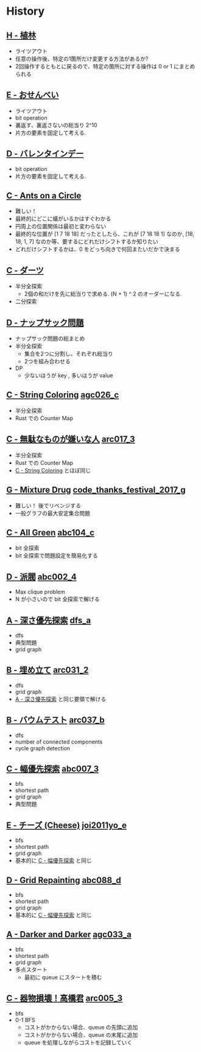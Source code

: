 # History

## [H - 植林](https://atcoder.jp/contests/kupc2012/tasks/kupc2012_8)

* ライツアウト
* 任意の操作後、特定の1箇所だけ変更する方法があるか?
* 2回操作するともとに戻るので、特定の箇所に対する操作は 0 or 1 にまとめられる

## [E - おせんべい](https://atcoder.jp/contests/joi2008yo/tasks/joi2008yo_e)

* ライツアウト
* bit operation
* 裏返す、裏返さないの総当り 2^10
* 片方の要素を固定して考える.

## [D - バレンタインデー](https://atcoder.jp/contests/abc018/tasks/abc018_4)

* bit operation
* 片方の要素を固定して考える.

## [C - Ants on a Circle](https://atcoder.jp/contests/agc013/tasks/agc013_c)

* 難しい！
* 最終的にどこに蟻がいるかはすぐわかる
* 円周上の位置関係は最初と変わらない
* 最終的な位置が [1 7 18 18] だったとしたら、これが [7 18 18 1] なのか, [18, 18, 1, 7] なのか等、要するにどれだけシフトするか知りたい
* どれだけシフトするかは、0 をどっち向きで何回またいだかで決まる

## [C - ダーツ](https://atcoder.jp/contests/joi2008ho/tasks/joi2008ho_c)

* 半分全探索
  * 2個の和だけを先に総当りで求める. (N + 1) ^ 2 のオーダーになる.
* 二分探索

## [D - ナップサック問題](https://atcoder.jp/contests/abc032/tasks/abc032_d)

* ナップサック問題の総まとめ
* 半分全探索
  * 集合を2つに分割し、それぞれ総当り
  * 2つを組み合わせる
* DP
  * 少ないほうが key , 多いほうが value
  
## [C - String Coloring](https://atcoder.jp/contests/agc026/tasks/agc026_c) [agc026_c](./src/bin/agc026_c.rs)

* 半分全探索
* Rust での Counter Map

## [C - 無駄なものが嫌いな人](https://atcoder.jp/contests/arc017/tasks/arc017_3) [arc017_3](./src/bin/arc017_3.rs)

* 半分全探索
* Rust での Counter Map
* [C - String Coloring](https://atcoder.jp/contests/agc026/tasks/agc026_c) とほぼ同じ

## [G - Mixture Drug](https://atcoder.jp/contests/code-thanks-festival-2017/tasks/code_thanks_festival_2017_g) [code_thanks_festival_2017_g](./src/bin/code_thanks_festival_2017_g.rs)

* 難しい！ 後でリベンジする
* 一般グラフの最大安定集合問題

## [C - All Green](https://atcoder.jp/contests/abc104/tasks/abc104_c) [abc104_c](./src/bin/abc104_c.rs)

* bit 全探索
* bit 全探索で問題設定を簡易化する

## [D - 派閥](https://atcoder.jp/contests/abc002/tasks/abc002_4) [abc002_4](./src/bin/abc002_4.rs)

* Max clique problem
* N が小さいので bit 全探索で解ける

## [A - 深さ優先探索](https://atcoder.jp/contests/atc001/tasks/dfs_a) [dfs_a](./src/bin/dfs_a.rs)

* dfs
* 典型問題
* grid graph

## [B - 埋め立て](https://atcoder.jp/contests/arc031/tasks/arc031_2) [arc031_2](./src/bin/arc031_2.rs)

* dfs
* grid graph
* [A - 深さ優先探索](https://atcoder.jp/contests/atc001/tasks/dfs_a) と同じ要領で解ける

## [B - バウムテスト](https://atcoder.jp/contests/arc037/tasks/arc037_b) [arc037_b](./src/bin/arc037_b.rs)

* dfs
* number of connected components
* cycle graph detection

## [C - 幅優先探索](https://atcoder.jp/contests/abc007/tasks/abc007_3) [abc007_3](./src/bin/abc007_3.rs)

* bfs
* shortest path
* grid graph
* 典型問題

## [E - チーズ (Cheese)](https://atcoder.jp/contests/joi2011yo/tasks/joi2011yo_e) [joi2011yo_e](./src/bin/joi2011yo_e.rs)

* bfs
* shortest path
* grid graph
* 基本的に [C - 幅優先探索](https://atcoder.jp/contests/abc007/tasks/abc007_3) と同じ

## [D - Grid Repainting](https://atcoder.jp/contests/abc088/tasks/abc088_d) [abc088_d](./src/bin/abc088_d.rs)

* bfs
* shortest path
* grid graph
* 基本的に [C - 幅優先探索](https://atcoder.jp/contests/abc007/tasks/abc007_3) と同じ

## [A - Darker and Darker](https://atcoder.jp/contests/agc033/tasks/agc033_a) [agc033_a](./src/bin/agc033_a.rs)

* bfs
* shortest path
* grid graph
* 多点スタート
  * 最初に queue にスタートを積む

## [C - 器物損壊！高橋君](https://atcoder.jp/contests/arc005/tasks/arc005_3) [arc005_3](./src/bin/arc005_3.rs)

* bfs
* 0-1 BFS
  * コストがかからない場合、queue の先頭に追加
  * コストがかからない場合、queue の末尾に追加
  * queue を処理しながらコストを記録していく
